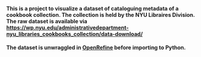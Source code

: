 #### This is a project to visualize a dataset of cataloguing metadata of a cookbook collection. The collection is held by the NYU Libraires Division. The raw dataset is available via https://wp.nyu.edu/administrativedepartment-nyu_libraries_cookbooks_collection/data-download/

#### The dataset is unwraggled in [OpenRefine](https://openrefine.org) before importing to Python.
